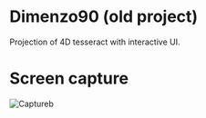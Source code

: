# Dimenzo90 (old project)
Projection of 4D tesseract with interactive UI.

# Screen capture
![Capture](https://github.com/mozkomor05/Dimenzo90/blob/master/captures/tesseract.gif)b
